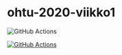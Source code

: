 # ohtu-2020-viikko1

![GitHub Actions](https://github.com/sainioan/ohtu-2020-viikko1/workflows/Java%20CI%with%20Gradle/badge.svg)

[![GitHub Actions](https://github.com/{sainioan}/{ohtu-2020-viikko1}/workflows/{Java%20CI%with%20Gradle}/badge.svg)](https://github.com/{sainioan}/{ohtu-2020-viikko1}/actions)
